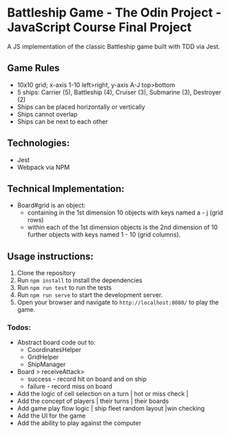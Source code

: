 # Battleship Game - The Odin Project - JavaScript Course Final Project
A JS implementation of the classic Battleship game built with TDD via Jest.

## Game Rules
- 10x10 grid; x-axis 1-10 left>right, y-axis A-J top>bottom
- 5 ships: Carrier (5), Battleship (4), Cruiser (3), Submarine (3), Destroyer (2)
- Ships can be placed horizontally or vertically
- Ships cannot overlap
- Ships can be next to each other

## Technologies:
- Jest
- Webpack via NPM

## Technical Implementation:
- Board#grid is an object:
  - containing in the 1st dimension 10 objects with keys named a - j (grid rows)
  - within each of the 1st dimension objects is the 2nd dimension of 10 further objects
    with keys named 1 - 10 (grid columns).

## Usage instructions:

1. Clone the repository
2. Run `npm install` to install the dependencies
3. Run `npm run test` to run the tests
4. Run `npm run serve` to start the development server.
5. Open your browser and navigate to `http://localhost:8080/` to play the game.

### Todos:

- Abstract board code out to:
  - CoordinatesHelper
  - GridHelper
  - ShipManager
- Board > receiveAttack>
  - success - record hit on board and on ship
  - failure - record miss on board
- Add the logic of cell selection on a turn | hot or miss check |
- Add the concept of players | their turns | their boards
- Add game play flow logic | ship fleet random layout |win checking
- Add the UI for the game
- Add the ability to play against the computer